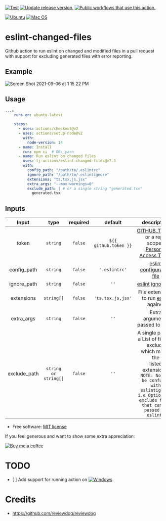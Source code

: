 [![Test](https://github.com/tj-actions/eslint-changed-files/actions/workflows/test.yml/badge.svg)](https://github.com/tj-actions/eslint-changed-files/actions/workflows/test.yml) [![Update release version.](https://github.com/tj-actions/eslint-changed-files/workflows/Update%20release%20version./badge.svg)](https://github.com/tj-actions/eslint-changed-files/actions?query=workflow%3A%22Update+release+version.%22) [![Public workflows that use this action.](https://img.shields.io/endpoint?url=https%3A%2F%2Fapi-tj-actions1.vercel.app%2Fapi%2Fgithub-actions%2Fused-by%3Faction%3Dtj-actions%2Feslint-changed-files%26badge%3Dtrue)](https://github.com/search?o=desc\&q=tj-actions+eslint-changed-files+language%3AYAML\&s=\&type=Code)

[![Ubuntu](https://img.shields.io/badge/Ubuntu-E95420?logo=ubuntu\&logoColor=white)](https://docs.github.com/en/actions/reference/workflow-syntax-for-github-actions#jobsjob\_idruns-on)
[![Mac OS](https://img.shields.io/badge/mac%20os-000000?logo=macos\&logoColor=F0F0F0)](https://docs.github.com/en/actions/reference/workflow-syntax-for-github-actions#jobsjob\_idruns-on)

# eslint-changed-files

Github action to run eslint on changed and modified files in a pull request with support for excluding generated files with error reporting.

## Example

![Screen Shot 2021-09-06 at 1 15 22 PM](https://user-images.githubusercontent.com/17484350/132248250-6998078b-de5d-453a-8225-f4a6e3793bbe.png)

## Usage

```yml
...:
    runs-on: ubuntu-latest

    steps:
      - uses: actions/checkout@v2
      - uses: actions/setup-node@v2
        with:
          node-version: 14
      - name: Install
        run: npm ci  # OR: yarn 
      - name: Run eslint on changed files
        uses: tj-actions/eslint-changed-files@v7.3
        with:
          config_path: "/path/to/.eslintrc"
          ignore_path: "/path/to/.eslintignore"
          extensions: "ts,tsx,js,jsx"
          extra_args: "--max-warnings=0"
          exclude_path: | # or a single string "generated.tsx" 
            generated.tsx
```

## Inputs

|   Input        |    type     |  required     |  default             |  description   |
|:-------------:|:-----------:|:-------------:|:---------------------:|:--------------:|
| token         |  `string`   |    `false`    | `${{ github.token }}` | [GITHUB\_TOKEN](https://docs.github.com/en/free-pro-team@latest/actions/reference/authentication-in-a-workflow#using-the-github\_token-in-a-workflow) <br /> or a repo scoped <br /> [Personal Access Token](https://docs.github.com/en/free-pro-team@latest/github/authenticating-to-github/creating-a-personal-access-token)              |
| config\_path   |  `string`   |    `false`    |  `'.eslintrc'`        | [eslint](https://eslint.org/) [configuration file](https://eslint.org/docs/user-guide/configuring/)  |
| ignore\_path   |  `string`   |    `false`    |  `''`                 | [eslint](https://eslint.org/) [ignore file](https://eslint.org/docs/user-guide/configuring/ignoring-code)  |
| extensions    |  `string[]` |    `false`    |  `'ts,tsx,js,jsx'`    |  File extensions to run [eslint](https://eslint.org/) against |
| extra\_args    |  `string`   |    `false`    |  `''`                 | Extra arguments passed to [eslint](https://eslint.org/docs/user-guide/command-line-interface) |
| exclude\_path  |  `string or string[]`   |    `false`    |  `''`                 | A single path or <br> a List of files to exclude <br> which match the <br> listed extensions. <br> `NOTE: Not to be confused with eslintignore` <br> `i.e Optionally exclude files that can be passed to eslint.`

*   Free software: [MIT license](LICENSE)

If you feel generous and want to show some extra appreciation:

[![Buy me a coffee][buymeacoffee-shield]][buymeacoffee]

[buymeacoffee]: https://www.buymeacoffee.com/jackton1

[buymeacoffee-shield]: https://www.buymeacoffee.com/assets/img/custom_images/orange_img.png

# TODO

*   \[ ] Add support for running action on [![Windows](https://img.shields.io/badge/Windows-0078D6?logo=windows\&logoColor=white)](https://docs.github.com/en/actions/reference/workflow-syntax-for-github-actions#jobsjob\_idruns-on)

# Credits

*   https://github.com/reviewdog/reviewdog
